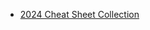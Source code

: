 - [2024 Cheat Sheet Collection](https://dev.to/lilxyzz/2024-cheat-sheet-collection-47h8?ref=dailydev)
